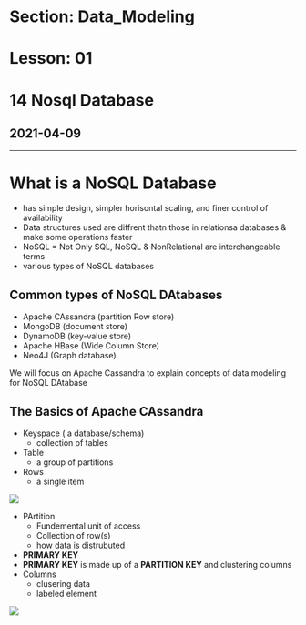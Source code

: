 # Section: Data_Modeling
# Lesson: 01
# 14 Nosql Database
## 2021-04-09
---

# What is a NoSQL Database
- has simple design, simpler horisontal scaling, and finer control of availability
- Data structures used are diffrent thatn those in relationsa databases & make some operations faster
- NoSQL = Not Only SQL, NoSQL & NonRelational are interchangeable terms
- various types of NoSQL databases

## Common types of NoSQL DAtabases
- Apache CAssandra (partition Row store)
- MongoDB (document store)
- DynamoDB (key-value store)
- Apache HBase (Wide Column Store)
- Neo4J (Graph database)

We will focus on Apache Cassandra to explain concepts of data modeling for NoSQL DAtabase


## The Basics of Apache CAssandra

- Keyspace  ( a database/schema)
  - collection of tables
- Table
  - a group of partitions
- Rows
  - a single item

![](https://i.imgur.com/H8JWxaO.png)

- PArtition
  - Fundemental unit of access
  - Collection of row(s)
  - how data is distrubuted 
-  **PRIMARY KEY**
  -  **PRIMARY KEY** is made up of a  **PARTITION KEY** and clustering columns
- Columns
  - clusering data
  - labeled element


![](https://i.imgur.com/qNo543G.png)
